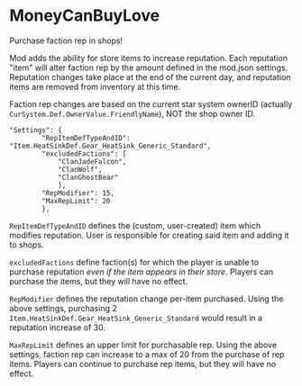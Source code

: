 # MoneyCanBuyLove
Purchase faction rep in shops!

Mod adds the ability for store items to increase reputation. Each reputation "item" will alter faction rep by the amount defined in the mod.json settings. Reputation changes take place at the end of the current day, and reputation items are removed from inventory at this time.

Faction rep changes are based on the current star system ownerID (actually `CurSystem.Def.OwnerValue.FriendlyName`), NOT the shop owner ID.

```
"Settings": {
		"RepItemDefTypeAndID": "Item.HeatSinkDef.Gear_HeatSink_Generic_Standard",
		"excludedFactions": [
			"ClanJadeFalcon",
			"ClanWolf",
			"ClanGhostBear"
			],
		"RepModifier": 15,
		"MaxRepLimit": 20
		},
  ```  
`RepItemDefTypeAndID` defines the (custom, user-created) item which modifies reputation. User is responsible for creating said item and adding it to shops.

`excludedFactions` define faction(s) for which the player is unable to purchase reputation <i>even if the item appears in their store</i>. Players can purchase the items, but they will have no effect.

`RepModifier` defines the reputation change per-item purchased. Using the above settings, purchasing 2 `Item.HeatSinkDef.Gear_HeatSink_Generic_Standard` would result in a reputation increase of 30.

`MaxRepLimit` defines an upper limit for purchasable rep. Using the above settings, faction rep can increase to a max of 20 from the purchase of rep items. Players can continue to purchase rep items, but they will have no effect.
